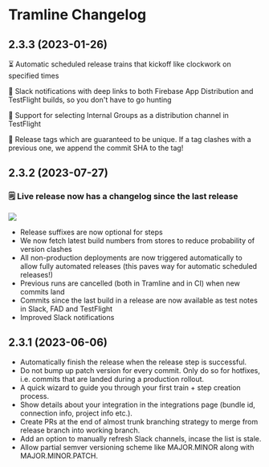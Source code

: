 # Tramline Changelog

## 2.3.3 (2023-01-26)

⏳ Automatic scheduled release trains that kickoff like clockwork on specified times

🔗 Slack notifications with deep links to both Firebase App Distribution and TestFlight builds, so you don't have to go hunting

🍏 Support for selecting Internal Groups as a distribution channel in TestFlight

🦄 Release tags which are guaranteed to be unique. If a tag clashes with a previous one, we append the commit SHA to the tag!

## 2.3.2 (2023-07-27)

### 🗒️ Live release now has a changelog since the last release

![](../../static/img/changelog/changes-since-last.png)


- Release suffixes are now optional for steps
- We now fetch latest build numbers from stores to reduce probability of version clashes
- All non-production deployments are now triggered automatically to allow fully automated releases (this paves way for automatic scheduled releases!)
- Previous runs are cancelled (both in Tramline and in CI) when new commits land
- Commits since the last build in a release are now available as test notes in Slack, FAD and TestFlight
- Improved Slack notifications


## 2.3.1 (2023-06-06)

- Automatically finish the release when the release step is successful.
- Do not bump up patch version for every commit. Only do so for hotfixes, i.e. commits that are landed during a production rollout.
- A quick wizard to guide you through your first train + step creation process.
- Show details about your integration in the integrations page (bundle id, connection info, project info etc.).
- Create PRs at the end of almost trunk branching strategy to merge from release branch into working branch.
- Add an option to manually refresh Slack channels, incase the list is stale.
- Allow partial semver versioning scheme like MAJOR.MINOR along with MAJOR.MINOR.PATCH.
